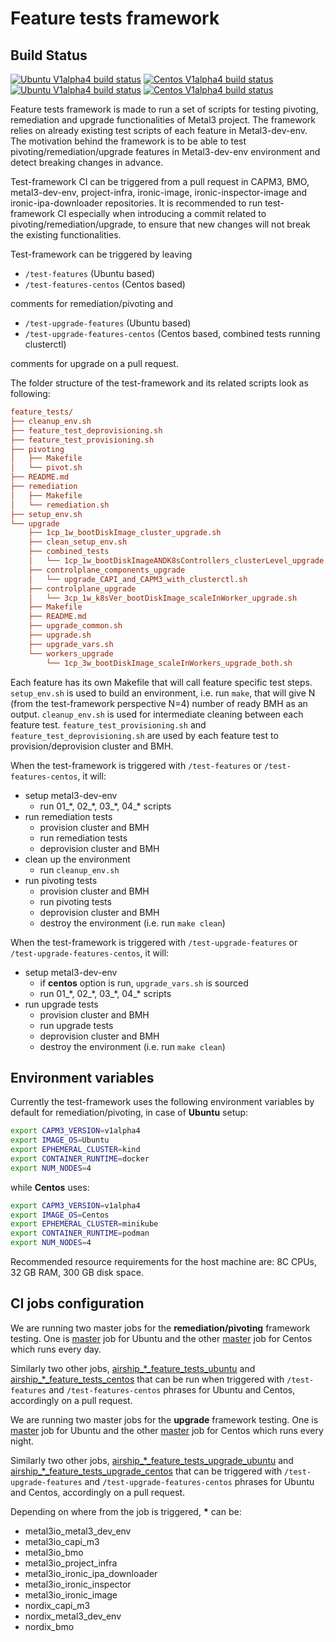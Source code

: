 # Feature tests framework

## Build Status

[![Ubuntu V1alpha4 build status](https://jenkins.nordix.org/view/Airship/job/airship_master_feature_tests_ubuntu/badge/icon?subject=Feature-tests)](https://jenkins.nordix.org/view/Airship/job/airship_master_feature_tests_ubuntu/)
[![Centos V1alpha4 build status](https://jenkins.nordix.org/view/Airship/job/airship_master_feature_tests_centos/badge/icon?subject=Feature-tests-centos)](https://jenkins.nordix.org/view/Airship/job/airship_master_feature_tests_centos/)
[![Ubuntu V1alpha4 build status](https://jenkins.nordix.org/view/Airship/job/airship_master_feature_tests_upgrade_ubuntu/badge/icon?subject=Feature-tests-upgrade)](https://jenkins.nordix.org/view/Airship/job/airship_master_feature_tests_upgrade_ubuntu/)
[![Centos V1alpha4 build status](https://jenkins.nordix.org/view/Airship/job/airship_master_feature_tests_upgrade_centos/badge/icon?subject=Feature-tests-upgrade-centos)](https://jenkins.nordix.org/view/Airship/job/airship_master_feature_tests_upgrade_centos/)

Feature tests framework is made to run a set of scripts for testing pivoting,
remediation and upgrade functionalities of Metal3 project.
The framework relies on already existing test scripts of each
feature in Metal3-dev-env. The motivation behind the framework is to be able to
test pivoting/remediation/upgrade features in Metal3-dev-env environment and
detect breaking changes in advance.

Test-framework CI can be triggered from a pull request in CAPM3, BMO,
metal3-dev-env, project-infra, ironic-image, ironic-inspector-image and
ironic-ipa-downloader repositories.
It is recommended to run test-framework CI especially when
introducing a commit related to pivoting/remediation/upgrade, to ensure that new
changes will not break the existing functionalities.

Test-framework can be triggered by leaving

- `/test-features` (Ubuntu based)
- `/test-features-centos` (Centos based)

comments for remediation/pivoting and

- `/test-upgrade-features` (Ubuntu based)
- `/test-upgrade-features-centos` (Centos based, combined tests running clusterctl)

comments for upgrade on a pull request.

The folder structure of the test-framework and its related scripts look
as following:

```ini
feature_tests/
├── cleanup_env.sh
├── feature_test_deprovisioning.sh
├── feature_test_provisioning.sh
├── pivoting
│   ├── Makefile
│   └── pivot.sh
├── README.md
├── remediation
│   ├── Makefile
│   └── remediation.sh
├── setup_env.sh
└── upgrade
    ├── 1cp_1w_bootDiskImage_cluster_upgrade.sh
    ├── clean_setup_env.sh
    ├── combined_tests
    │   └── 1cp_1w_bootDiskImageANDK8sControllers_clusterLevel_upgrade.sh
    ├── controlplane_components_upgrade
    │   └── upgrade_CAPI_and_CAPM3_with_clusterctl.sh
    ├── controlplane_upgrade
    │   └── 3cp_1w_k8sVer_bootDiskImage_scaleInWorker_upgrade.sh
    ├── Makefile
    ├── README.md
    ├── upgrade_common.sh
    ├── upgrade.sh
    ├── upgrade_vars.sh
    └── workers_upgrade
        └── 1cp_3w_bootDiskImage_scaleInWorkers_upgrade_both.sh
```

Each feature has its own Makefile that will call feature specific test steps.
`setup_env.sh` is used to build an environment, i.e. run `make`, that will give
N (from the test-framework perspective N=4) number of ready BMH as an output.
`cleanup_env.sh` is used for intermediate cleaning between each feature test.
`feature_test_provisioning.sh` and `feature_test_deprovisioning.sh` are used by
each feature test to provision/deprovision cluster and BMH.

When the test-framework is triggered with `/test-features` or
`/test-features-centos`, it will:

- setup metal3-dev-env
  - run 01_\*, 02_\*, 03_\*, 04_\* scripts
- run remediation tests
  - provision cluster and BMH
  - run remediation tests
  - deprovision cluster and BMH
- clean up the environment
  - run `cleanup_env.sh`
- run pivoting tests
  - provision cluster and BMH
  - run pivoting tests
  - deprovision cluster and BMH
  - destroy the environment (i.e. run `make clean`)

When the test-framework is triggered with `/test-upgrade-features` or
`/test-upgrade-features-centos`, it will:

- setup metal3-dev-env
  - if **centos** option is run, `upgrade_vars.sh` is sourced
  - run 01_\*, 02_\*, 03_\*, 04_\* scripts
- run upgrade tests
  - provision cluster and BMH
  - run upgrade tests
  - deprovision cluster and BMH
  - destroy the environment (i.e. run `make clean`)

## Environment variables

Currently the test-framework uses the following environment variables
by default for remediation/pivoting, in case of **Ubuntu** setup:

```bash
export CAPM3_VERSION=v1alpha4
export IMAGE_OS=Ubuntu
export EPHEMERAL_CLUSTER=kind
export CONTAINER_RUNTIME=docker
export NUM_NODES=4
```

while **Centos** uses:

```bash
export CAPM3_VERSION=v1alpha4
export IMAGE_OS=Centos
export EPHEMERAL_CLUSTER=minikube
export CONTAINER_RUNTIME=podman
export NUM_NODES=4
```

Recommended resource requirements for the host machine are: 8C CPUs, 32 GB RAM,
300 GB disk space.

## CI jobs configuration

We are running two master jobs for the **remediation/pivoting** framework testing.
One is
[master](https://jenkins.nordix.org/view/Airship/job/airship_master_feature_tests_ubuntu/)
job for Ubuntu and the other
[master](https://jenkins.nordix.org/view/Airship/job/airship_master_feature_tests_centos/)
job for Centos which runs every day.

Similarly two other jobs,
[airship_*_feature_tests_ubuntu](https://jenkins.nordix.org/view/Airship/job/airship_metal3io_metal3_dev_env_feature_tests_ubuntu/)
and
[airship_*_feature_tests_centos](https://jenkins.nordix.org/view/Airship/job/airship_metal3io_metal3_dev_env_feature_tests_centos/)
that can be run when triggered with `/test-features` and `/test-features-centos`
phrases for Ubuntu and Centos, accordingly on a pull request.

We are running two master jobs for the **upgrade** framework testing. One is
[master](https://jenkins.nordix.org/view/Airship/job/airship_master_feature_tests_upgrade_ubuntu/)
job for Ubuntu and the other
[master](https://jenkins.nordix.org/view/Airship/job/airship_master_feature_tests_upgrade_centos/)
job for Centos which runs every night.

Similarly two other jobs,
[airship_*_feature_tests_upgrade_ubuntu](https://jenkins.nordix.org/view/Airship/job/airship_metal3io_metal3_dev_env_feature_tests_upgrade_ubuntu/)
and
[airship_*_feature_tests_upgrade_centos](https://jenkins.nordix.org/view/Airship/job/airship_metal3io_metal3_dev_env_feature_tests_upgrade_centos/)
that can be triggered with `/test-upgrade-features` and `/test-upgrade-features-centos`
phrases for Ubuntu and Centos, accordingly on a pull request.

Depending on where from the job is triggered, **\*** can be:

- metal3io_metal3_dev_env
- metal3io_capi_m3
- metal3io_bmo
- metal3io_project_infra
- metal3io_ironic_ipa_downloader
- metal3io_ironic_inspector
- metal3io_ironic_image
- nordix_capi_m3
- nordix_metal3_dev_env
- nordix_bmo
